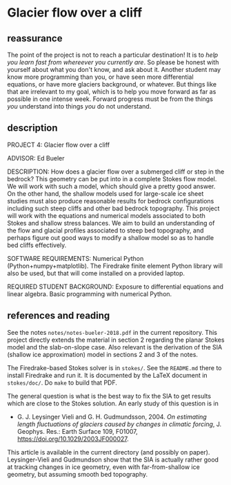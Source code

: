 Glacier flow over a cliff
=========================

reassurance
-----------

The point of the project is not to reach a particular destination!  It is to _help you learn fast from whereever you currently are_.  So please be honest with yourself about what you don't know, and ask about it.  Another student may know more programming than you, or have seen more differential equations, or have more glaciers background, or whatever.  But things like that are irrelevant to my goal, which is to help you move forward as far as possible in one intense week.  Forward progress must be from the things _you_ understand into things _you_ do not understand.


description
-----------

PROJECT 4: Glacier flow over a cliff

ADVISOR: Ed Bueler

DESCRIPTION: How does a glacier flow over a submerged cliff or step in the bedrock?  This geometry can be put into in a complete Stokes flow model.  We will work with such a model, which should give a pretty good answer.  On the other hand, the shallow models used for large-scale ice sheet studies must also produce reasonable results for bedrock configurations including such steep cliffs and other bad bedrock topography.  This project will work with the equations and numerical models associated to both Stokes and shallow stress balances.  We aim to build an understanding of the flow and glacial profiles associated to steep bed topography, and perhaps figure out good ways to modify a shallow model so as to handle bed cliffs effectively.

SOFTWARE REQUIREMENTS: Numerical Python (Python+numpy+matplotlib).  The Firedrake finite element Python library will also be used, but that will come installed on a provided laptop.

REQUIRED STUDENT BACKGROUND: Exposure to differential equations and linear algebra.  Basic programming with numerical Python.


references and reading
----------------------

See the notes `notes/notes-bueler-2018.pdf` in the current repository.  This project directly extends the material in section 2 regarding the planar Stokes model and the slab-on-slope case.  Also relevant is the derivation of the SIA (shallow ice approximation) model in sections 2 and 3 of the notes.

The Firedrake-based Stokes solver is in `stokes/`.  See the `README.md` there to install Firedrake and run it.  It is documented by the LaTeX document in `stokes/doc/`.  Do `make` to build that PDF.

The general question is what is the best way to fix the SIA to get results which are close to the Stokes solution.  An early study of this question is in

  * G. J. Leysinger Vieli and G. H. Gudmundsson, 2004.  _On estimating length fluctuations of glaciers caused by changes in climatic forcing_, J. Geophys. Res.: Earth Surface 109, F01007, https://doi.org/10.1029/2003JF000027.

This article is available in the current directory (and possibly on paper).  Leysinger-Vieli and Gudmundson show that the SIA is actually rather good at tracking changes in ice geometry, even with far-from-shallow ice geometry, but assuming smooth bed topography.


